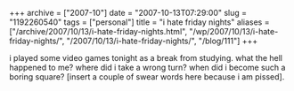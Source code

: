 +++
archive = ["2007-10"]
date = "2007-10-13T07:29:00"
slug = "1192260540"
tags = ["personal"]
title = "i hate friday nights"
aliases = ["/archive/2007/10/13/i-hate-friday-nights.html", "/wp/2007/10/13/i-hate-friday-nights/", "/2007/10/13/i-hate-friday-nights/", "/blog/111"]
+++

i played some video games tonight as a break from studying. what the hell
happened to me? where did i take a wrong turn? when did i become such
a boring square? [insert a couple of swear words here because i am
pissed].

